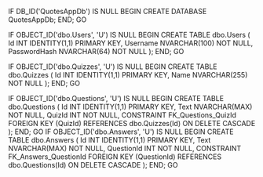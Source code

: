 IF DB_ID('QuotesAppDb') IS NULL
BEGIN
    CREATE DATABASE QuotesAppDb;
END;
GO


IF OBJECT_ID('dbo.Users', 'U') IS NULL
BEGIN
    CREATE TABLE dbo.Users
    (
        Id INT IDENTITY(1,1) PRIMARY KEY,
        Username NVARCHAR(100) NOT NULL,
        PasswordHash NVARCHAR(64) NOT NULL
    );
END;
GO

IF OBJECT_ID('dbo.Quizzes', 'U') IS NULL
BEGIN
    CREATE TABLE dbo.Quizzes
    (
        Id INT IDENTITY(1,1) PRIMARY KEY,
        Name NVARCHAR(255) NOT NULL
    );
END;
GO

IF OBJECT_ID('dbo.Questions', 'U') IS NULL
BEGIN
    CREATE TABLE dbo.Questions
    (
        Id INT IDENTITY(1,1) PRIMARY KEY,
        Text NVARCHAR(MAX) NOT NULL,
        QuizId INT NOT NULL,
        CONSTRAINT FK_Questions_QuizId FOREIGN KEY (QuizId)
        REFERENCES dbo.Quizzes(Id) ON DELETE CASCADE
    );
END;
GO
IF OBJECT_ID('dbo.Answers', 'U') IS NULL
BEGIN
    CREATE TABLE dbo.Answers
    (
        Id INT IDENTITY(1,1) PRIMARY KEY,
        Text NVARCHAR(MAX) NOT NULL,
        QuestionId INT NOT NULL,
        CONSTRAINT FK_Answers_QuestionId FOREIGN KEY (QuestionId)
        REFERENCES dbo.Questions(Id) ON DELETE CASCADE
    );
END;
GO
